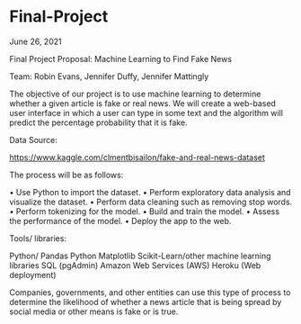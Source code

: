 # Final-Project

June 26, 2021

Final Project Proposal: 
Machine Learning to Find Fake News

Team: Robin Evans, Jennifer Duffy, Jennifer Mattingly


The objective of our project is to use machine learning to determine whether a given article is fake or real news. We will create a web-based user interface in which a user can type in some text and the algorithm will predict the percentage probability that it is fake.


Data Source:

https://www.kaggle.com/clmentbisailon/fake-and-real-news-dataset

  
The process will be as follows:<br>

•	Use Python to import the dataset.
•	Perform exploratory data analysis and visualize the dataset.
•	Perform data cleaning such as removing stop words.
•	Perform tokenizing for the model.
•	Build and train the model.
•	Assess the performance of the model.
•	Deploy the app to the web.


Tools/ libraries:

Python/ Pandas
Python Matplotlib
Scikit-Learn/other machine learning libraries
SQL (pgAdmin)
Amazon Web Services (AWS)
Heroku (Web deployment)
	


Companies, governments, and other entities can use this type of process to determine the likelihood of whether a news article that is being spread by social media or other means is fake or is true.




